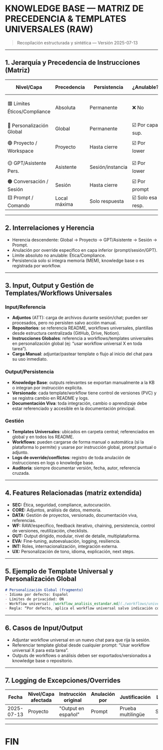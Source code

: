 # KNOWLEDGE BASE — MATRIZ DE PRECEDENCIA & TEMPLATES UNIVERSALES (RAW)

> Recopilación estructurada y sintética — Versión 2025-07-13

---

## 1. Jerarquía y Precedencia de Instrucciones (Matriz)

| Nivel/Capa                   | Precedencia  | Persistencia     | ¿Anulable?        | Ejemplo de Input/Regla             | Features/módulos asociados             |
| ---------------------------- | ------------ | ---------------- | ----------------- | ---------------------------------- | -------------------------------------- |
| 🟥 Límites Éticos/Compliance | Absoluta     | Permanente       | ❌ No              | "Nunca compartas datos sensibles"  | SEC-01, SEC-02, SEC-03, SEC-04, SEC-05 |
| 🔵 Personalización Global    | Global       | Permanente       | ☑️ Por capa sup.  | "Responde en español"              | UX-01, UX-02, OUT-01, INT-04           |
| 🟢 Proyecto / Workspace      | Proyecto     | Hasta cierre     | ☑️ Por lower      | "Prioriza KPIs de sustentabilidad" | DATA-03, OUT-05, WF-09                 |
| 🟡 GPT/Asistente Pers.       | Asistente    | Sesión/instancia | ☑️ Por lower      | "Utiliza términos técnicos"        | EVA-02, UX-02, INT-05                  |
| 🟠 Conversación / Sesión     | Sesión       | Hasta cierre     | ☑️ Por prompt     | "Resume todo en tablas"            | WF-03, OUT-01, OUT-03, WF-02           |
| 🟨 Prompt / Comando          | Local máxima | Solo respuesta   | ☑️ Solo esa resp. | "Responde solo en JSON"            | OUT-02, OUT-01, OUT-03, WF-01          |

---

## 2. Interrelaciones y Herencia

- Herencia descendente: Global → Proyecto → GPT/Asistente → Sesión → Prompt.
- Anulación por override específico en capa inferior (prompt/sesión/GPT).
- Límite absoluto no anulable: Ética/Compliance.
- Persistencia solo si integra memoria (MEM), knowledge base o es registrada por workflow.

---

## 3. Input, Output y Gestión de Templates/Workflows Universales

### Input/Referencia

- **Adjuntos** (ATT): carga de archivos durante sesión/chat; pueden ser procesados, pero no persisten salvo acción manual.
- **Repositorios**: se referencia README, workflows universales, plantillas desde estructura centralizada (GitHub, Drive, Notion).
- **Instrucciones Globales**: referencia a workflows/templates universales en personalización global (ej: “usar workflow universal X en toda tarea”).
- **Carga Manual**: adjuntar/pastear template o flujo al inicio del chat para su uso inmediato.

### Output/Persistencia

- **Knowledge Base**: outputs relevantes se exportan manualmente a la KB o integran por instrucción explícita.
- **Versionado**: cada template/workflow tiene control de versiones (PVC) y se registra cambio en README y logs.
- **Documentación Viva**: toda integración, cambio o aprendizaje debe estar referenciado y accesible en la documentación principal.

### Gestión

- **Templates Universales**: ubicados en carpeta central; referenciados en global y en todos los README.
- **Workflows**: pueden cargarse de forma manual o automática (si la plataforma lo permite) y usarse por instrucción global, prompt puntual o adjunto.
- **Logs de override/conflictos**: registro de toda anulación de instrucciones en logs o knowledge base.
- **Auditoría**: siempre documentar versión, fecha, autor, referencia cruzada.

---

## 4. Features Relacionadas (matriz extendida)

- **SEC:** Ética, seguridad, compliance, autocuración.
- **CORE:** Adjuntos, análisis de datos, memoria.
- **DATA:** Gestión de proyectos, versionado, documentación viva, referencias.
- **WF:** RAW/específico, feedback iterativo, chaining, persistencia, control de versiones, reutilización, checklists.
- **OUT:** Output dirigido, modular, nivel de detalle, multiplataforma.
- **EVA:** Fine-tuning, autoevaluación, logging, resiliencia.
- **INT:** Roles, internacionalización, integración externa.
- **UX:** Personalización de tono, idioma, explicación, next steps.

---

## 5. Ejemplo de Template Universal y Personalización Global

```markdown
# Personalización Global (fragmento)
- Idioma por defecto: Español
- Límites de privacidad: ON
- Workflow universal: [workflow_analisis_estandar.md](./workflows/universales/workflow_analisis_estandar.md)
- Regla: “Por defecto, aplica el workflow universal salvo indicación contraria.”
```

---

## 6. Casos de Input/Output

- Adjuntar workflow universal en un nuevo chat para que rija la sesión.
- Referenciar template global desde cualquier prompt: “Usar workflow universal X para esta tarea”.
- Outputs de workflows o análisis deben ser exportados/versionados a knowledge base o repositorio.

---

## 7. Logging de Excepciones/Overrides

| Fecha      | Nivel/Capa afectada | Instrucción original | Anulación por | Justificación      | Log/Referencia   |
| ---------- | ------------------- | -------------------- | ------------- | ------------------ | ---------------- |
| 2025-07-13 | Proyecto            | "Output en español"  | Prompt        | Prueba multilingüe | Session\_134.log |

---

# FIN


